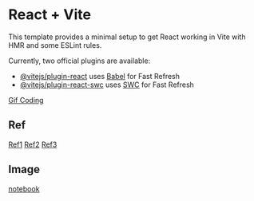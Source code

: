 # React + Vite

This template provides a minimal setup to get React working in Vite with HMR and some ESLint rules.

Currently, two official plugins are available:

- [@vitejs/plugin-react](https://github.com/vitejs/vite-plugin-react/blob/main/packages/plugin-react/README.md) uses [Babel](https://babeljs.io/) for Fast Refresh
- [@vitejs/plugin-react-swc](https://github.com/vitejs/vite-plugin-react-swc) uses [SWC](https://swc.rs/) for Fast Refresh

[Gif Coding](https://giphy.com/gifs/screen-monitor-closeup-26tn33aiTi1jkl6H6)

## Ref
[Ref1](https://www.stefantopalovic.com/#home)
[Ref2](https://portfoliosupakrit.surge.sh/)
[Ref3](https://www.frontendmentor.io/challenges)

## Image
[notebook](https://cdn.pixabay.com/photo/2015/09/05/22/33/office-925806_1280.jpg)